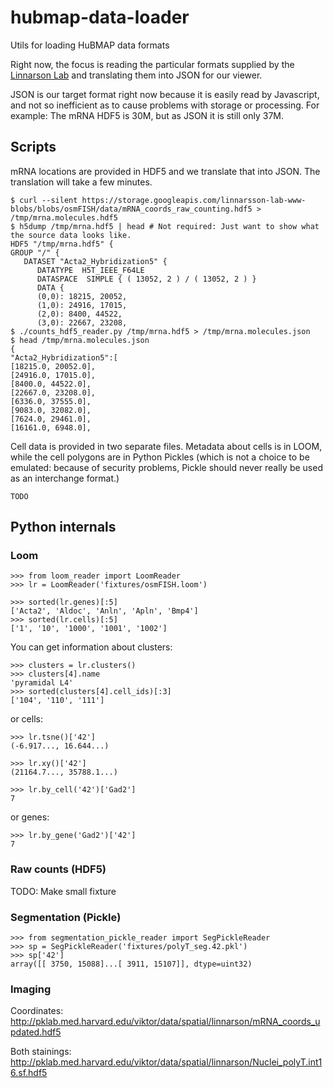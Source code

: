# hubmap-data-loader
Utils for loading HuBMAP data formats

Right now, the focus is reading the particular formats supplied by
the [Linnarson Lab](http://linnarssonlab.org/osmFISH/availability/)
and translating them into JSON for our viewer.

JSON is our target format right now because it is easily read by Javascript,
and not so inefficient as to cause problems with storage or processing.
For example: The mRNA HDF5 is 30M, but as JSON it is still only 37M.

## Scripts

mRNA locations are provided in HDF5 and we translate that into JSON.
The translation will take a few minutes.
```shell
$ curl --silent https://storage.googleapis.com/linnarsson-lab-www-blobs/blobs/osmFISH/data/mRNA_coords_raw_counting.hdf5 > /tmp/mrna.molecules.hdf5
$ h5dump /tmp/mrna.hdf5 | head # Not required: Just want to show what the source data looks like.
HDF5 "/tmp/mrna.hdf5" {
GROUP "/" {
   DATASET "Acta2_Hybridization5" {
      DATATYPE  H5T_IEEE_F64LE
      DATASPACE  SIMPLE { ( 13052, 2 ) / ( 13052, 2 ) }
      DATA {
      (0,0): 18215, 20052,
      (1,0): 24916, 17015,
      (2,0): 8400, 44522,
      (3,0): 22667, 23208,
$ ./counts_hdf5_reader.py /tmp/mrna.hdf5 > /tmp/mrna.molecules.json
$ head /tmp/mrna.molecules.json
{
"Acta2_Hybridization5":[
[18215.0, 20052.0],
[24916.0, 17015.0],
[8400.0, 44522.0],
[22667.0, 23208.0],
[6336.0, 37555.0],
[9083.0, 32082.0],
[7624.0, 29461.0],
[16161.0, 6948.0],
```

Cell data is provided in two separate files. Metadata about cells is
in LOOM, while the cell polygons are in Python Pickles (which is not
a choice to be emulated: because of security problems,
Pickle should never really be used as an interchange format.)
```
TODO
```

## Python internals

### Loom

```
>>> from loom_reader import LoomReader
>>> lr = LoomReader('fixtures/osmFISH.loom')

>>> sorted(lr.genes)[:5]
['Acta2', 'Aldoc', 'Anln', 'Apln', 'Bmp4']
>>> sorted(lr.cells)[:5]
['1', '10', '1000', '1001', '1002']

```

You can get information about clusters:
```
>>> clusters = lr.clusters()
>>> clusters[4].name
'pyramidal L4'
>>> sorted(clusters[4].cell_ids)[:3]
['104', '110', '111']

```

or cells:
```
>>> lr.tsne()['42']
(-6.917..., 16.644...)

>>> lr.xy()['42']
(21164.7..., 35788.1...)

>>> lr.by_cell('42')['Gad2']
7

```

or genes:
```
>>> lr.by_gene('Gad2')['42']
7

```

### Raw counts (HDF5)

TODO: Make small fixture

### Segmentation (Pickle)

```
>>> from segmentation_pickle_reader import SegPickleReader
>>> sp = SegPickleReader('fixtures/polyT_seg.42.pkl')
>>> sp['42']
array([[ 3750, 15088]...[ 3911, 15107]], dtype=uint32)

```

### Imaging


Coordinates: http://pklab.med.harvard.edu/viktor/data/spatial/linnarson/mRNA_coords_updated.hdf5

Both stainings: http://pklab.med.harvard.edu/viktor/data/spatial/linnarson/Nuclei_polyT.int16.sf.hdf5
